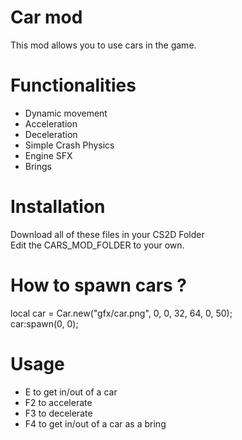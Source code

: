 # Car mod
This mod allows you to use cars in the game.

# Functionalities
- Dynamic movement
- Acceleration
- Deceleration
- Simple Crash Physics
- Engine SFX
- Brings

# Installation
Download all of these files in your CS2D Folder <br />
Edit the CARS_MOD_FOLDER to your own.

# How to spawn cars ?
local car = Car.new("gfx/car.png", 0, 0, 32, 64, 0, 50); <br />
car:spawn(0, 0);

# Usage
- E to get in/out of a car
- F2 to accelerate
- F3 to decelerate
- F4 to get in/out of a car as a bring
